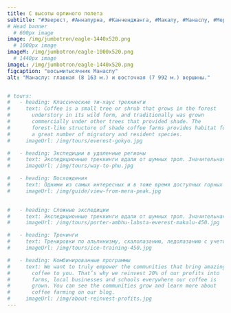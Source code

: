 ```yaml
---
title: C высоты орлиного полета
subtitle: "#Эверест, #Аннапурна, #Канченджанга, #Макалу, #Манаслу, #Мера пик, #Айленд пик, #Лобуче, #Долпо, #Дармодар, #Мустанг и другие Гималаи"
# Head banner
  # 600px image
image: /img/jumbotron/eagle-1440x520.png
  # 1000px image
imageM: /img/jumbotron/eagle-1000x520.png
  # 1440px image
imageL: /img/jumbotron/eagle-1440x520.png
figcaption: "восьмитысячник Манаслу"
alt: "Манаслу: главная (8 163 м.) и восточная (7 992 м.) вершины."


# tours:
#   - heading: Классические ти-хаус треккинги
#     text: Coffee is a small tree or shrub that grows in the forest
#       understory in its wild form, and traditionally was grown
#       commercially under other trees that provided shade. The
#       forest-like structure of shade coffee farms provides habitat for
#       a great number of migratory and resident species.
#     imageUrl: /img/tours/everest-gokyo.jpg

#   - heading: Экспедиции в удаленные регионы
#     text: Экспедиционные треккинги вдали от шумных троп. Значительная часть пути проходит в автономном режиме. Проживание в палатких и своей кухней. Рад маршрутов проходит через высокие (до 6000 метров и выше) перевалов.
#     imageUrl: /img/tours/way-to-phu.jpg

#   - heading: Восхождения
#     text: Одними из самых интересных и в тоже время доступных горных программ в Непале являются восхождения на шеститысячники. Некоторые маршруты по-настоящему трудны и требуют спортивной квалификации. Другие, не требуя от участников специальных знаний и навыков кроме хорошей физической формы, и здоровья, позволяют совершить восхождение на вершины свыше 6000 метров. Всегда можно выбрать по своему уровню и возможностям. Сходить на популярные вершины или устроить восхождение в экспедиционном стиле на редко посещаемые и почти неизвестные пики. Те, кто интересуется восхождениями в Непале наверняка слышали такие названия как пик Мера, пик Айлед, Лобуче. Это наиболее популярные и доступные для восхождения вершин. Есть и много других, менее известных, но в чем до даже более интересных для восхождения пиков.
#     imageUrl: /img/guide/view-from-mera-peak.jpg
    

#   - heading: Сложные экспедиции
#     text: Экспедиционные треккинги вдали от шумных троп. Значительная часть пути проходит в автономном режиме. Проживание в палатких и своей кухней. Рад маршрутов проходит через высокие (до 6000 метров и выше) перевалов.
#     imageUrl: /img/tours/porter-ambhu-labsta-everest-makalu-450.jpg

#   - heading: Тренинги
#     text: Тренировки по альпинизму, скалолазанию, ледолазанию с учетом местной специфики. Подготовка и функциональная акклиматизация для высотных восхождений в популярных горных регионах с видами на Эверест, Ама-Даблан, Аннапурну и другие Гималаи.
#     imageUrl: /img/tours/ice-training-450.jpg

#   - heading: Комбинированные программы
#     text: We want to truly empower the communities that bring amazing
#       coffee to you. That’s why we reinvest 20% of our profits into
#       farms, local businesses and schools everywhere our coffee is
#       grown. You can see the communities grow and learn more about
#       coffee farming on our blog.
#     imageUrl: /img/about-reinvest-profits.jpg
---
```

